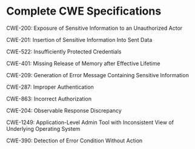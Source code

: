 

# Complete CWE Specifications

CWE-200: Exposure of Sensitive Information to an Unauthorized Actor

CWE-201: Insertion of Sensitive Information Into Sent Data

CWE-522: Insufficiently Protected Credentials

CWE-401: Missing Release of Memory after Effective Lifetime

CWE-209: Generation of Error Message Containing Sensitive Information

CWE-287: Improper Authentication

CWE-863: Incorrect Authorization

CWE-204: Observable Response Discrepancy

CWE-1249: Application-Level Admin Tool with Inconsistent View of Underlying Operating System

CWE-390: Detection of Error Condition Without Action